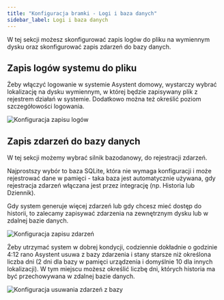 ```yaml
---
title: "Konfiguracja bramki - Logi i baza danych"
sidebar_label: Logi i baza danych
---
```



W tej sekcji możesz skonfigurować zapis logów do pliku na wymiennym dysku oraz skonfigurować zapis zdarzeń do bazy danych.

## Zapis logów systemu do pliku

Żeby włączyć logowanie w systemie Asystent domowy, wystarczy wybrać lokalizację na dysku wymiennym, w której będzie zapisywany plik z rejestrem działań w systemie. Dodatkowo można też określić poziom szczegółowości logowania.


![Konfiguracja zapisu logów](/img/en/bramka/bramka_ais_dom_config_logs.png)

## Zapis zdarzeń do bazy danych

W tej sekcji możemy wybrać silnik bazodanowy, do rejestracji zdarzeń.

Najprostszy wybór to baza SQLite, która nie wymaga konfiguracji i może rejestrować dane w pamięci - taka baza jest automatycznie używana, gdy rejestracja zdarzeń włączana jest przez integrację (np. Historia lub Dziennik).

Gdy system generuje więcej zdarzeń lub gdy chcesz mieć dostęp do historii, to zalecamy zapisywać zdarzenia na zewnętrznym dysku lub w zdalnej bazie danych.

![Konfiguracja zapisu zdarzeń](/img/en/bramka/bramka_ais_dom_config_db.png)


 Żeby utrzymać system w dobrej kondycji, codziennie dokładnie o godzinie 4:12 rano Asystent usuwa z bazy zdarzenia i stany starsze niż określona liczba dni (2 dni dla bazy w pamięci urządzenia i domyślnie 10 dla innych lokalizacji).  W tym miejscu możesz określić liczbę dni, których historia ma być przechowywana w zdalnej bazie danych.

 ![Konfiguracja usuwania zdarzeń z bazy](/img/en/bramka/bramka_ais_dom_config_db2.png)

